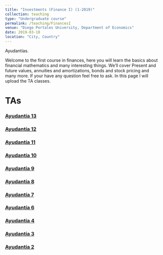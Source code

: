 ```yaml
---
title: "Investments (Finance I) (1-2019)"
collection: teaching
type: "Undergraduate course"
permalink: /teaching/FinancesI
venue: "Diego Portales University, Department of Economics"
date: 2019-03-10
location: "City, Country"
---
```






Ayudantías.




Welcome to the first course in finances, here you will learn the basics about financial mathematics and many interesting things. We’ll cover Present and future values, annuities and amortizations, bonds and stock pricing and many more. If your have any question feel free to ask. In this page I will upload the TA classes.

TAs
======

### [Ayudantía 13](http://apobletee.github.io/files/F1/a13.pdf)

### [Ayudantía 12](http://apobletee.github.io/files/F1/a12.pdf)

### [Ayudantía 11](http://apobletee.github.io/files/F1/a11.pdf)

### [Ayudantía 10](http://apobletee.github.io/files/F1/a10.pdf)

### [Ayudantía 9](http://apobletee.github.io/files/F1/a9.pdf)

### [Ayudantía 8](http://apobletee.github.io/files/F1/a8.pdf)

### [Ayudantía 7](http://apobletee.github.io/files/F1/a7.pdf)

### [Ayudantía 6](http://apobletee.github.io/files/F1/a6.pdf)

### [Ayudantía 4](http://apobletee.github.io/files/F1/Finanzas1_A4.pdf)

### [Ayudantía 3](http://apobletee.github.io/files/F1/Ayudantía3.pdf)

### [Ayudantía 2](http://apobletee.github.io/files/F1/Ayudantía2Finanzas.pdf)



